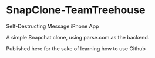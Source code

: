 SnapClone-TeamTreehouse
=======================

Self-Destructing Message iPhone App 

A simple Snapchat clone, using parse.com as the backend.

Published here for the sake of learning how to use Github
